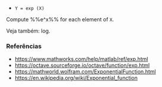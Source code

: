 * `Y = exp (X)`

Compute %%e^x%% for each element of `X`.

Veja também: log.

### Referências

* https://www.mathworks.com/help/matlab/ref/exp.html
* https://octave.sourceforge.io/octave/function/exp.html
* https://mathworld.wolfram.com/ExponentialFunction.html
* https://en.wikipedia.org/wiki/Exponential_function
